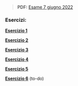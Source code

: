
> **PDF:** [Esame 7 giugno 2022](/Primo%20Anno/Progettazione%20di%20Sistemi%20Digitali/Esami/2022/2022-06-07-MZ.pdf)

### Esercizi:
[**Esercizio 1**](METTI-LINK-QUI)

[**Esercizio 2**](https://github.com/Jaxkeeper/G-Zelda-git/issues/41)

[**Esercizio 3**](https://github.com/Jaxkeeper/G-Zelda-git/issues/42) 

[**Esercizio 4**](https://github.com/Jaxkeeper/G-Zelda-git/issues/43)

[**Esercizio 5**](https://github.com/Jaxkeeper/G-Zelda-git/issues/44)

[**Esercizio 6**](METTI-LINK-QUI) (to-do)
